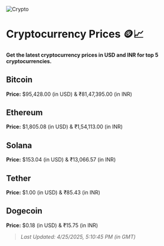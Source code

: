
![Crypto](https://www.techguide.com.au/wp-content/uploads/2020/11/crypto3.jpeg)

# Cryptocurrency Prices 🪙📈

#### Get the latest cryptocurrency prices in USD and INR for top 5 cryptocurrencies.

## Bitcoin

**Price:** $95,428.00 (in USD) & ₹81,47,395.00 (in INR)

## Ethereum

**Price:** $1,805.08 (in USD) & ₹1,54,113.00 (in INR)

## Solana

**Price:** $153.04 (in USD) & ₹13,066.57 (in INR)

## Tether

**Price:** $1.00 (in USD) & ₹85.43 (in INR)

## Dogecoin

**Price:** $0.18 (in USD) & ₹15.75 (in INR)

> _Last Updated: 4/25/2025, 5:10:45 PM (in GMT)_

